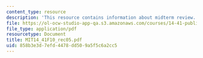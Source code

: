 ```yaml
---
content_type: resource
description: 'This resource contains information about midterm review. '
file: https://ol-ocw-studio-app-qa.s3.amazonaws.com/courses/14-41-public-finance-and-public-policy-fall-2010/858b3e3d7efd4478dd509a5f5c6a2cc5_MIT14_41F10_rec05.pdf
file_type: application/pdf
resourcetype: Document
title: MIT14_41F10_rec05.pdf
uid: 858b3e3d-7efd-4478-dd50-9a5f5c6a2cc5
---
```

